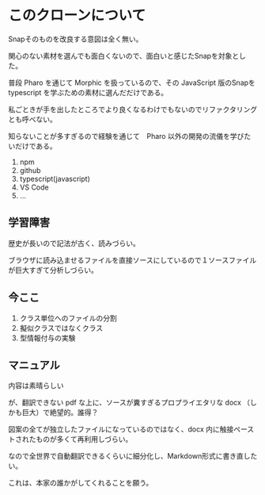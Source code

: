 # このクローンについて

Snapそのものを改良する意図は全く無い。

関心のない素材を選んでも面白くないので、面白いと感じたSnapを対象とした。

普段 Pharo を通じて Morphic を扱っているので、その JavaScript 版のSnapを typescript を学ぶための素材に選んだだけである。

私ごときが手を出したところでより良くなるわけでもないのでリファクタリングとも呼べない。

知らないことが多すぎるので経験を通じて　Pharo 以外の開発の流儀を学びたいだけである。

1. npm
1. github
1. typescript(javascript)
1. VS Code
1. ...

## 学習障害

歴史が長いので記法が古く、読みづらい。

ブラウザに読み込ませるファイルを直接ソースにしているので１ソースファイルが巨大すぎて分析しづらい。

## 今ここ

1. クラス単位へのファイルの分割
1. 擬似クラスではなくクラス
1. 型情報付与の実験


## マニュアル

内容は素晴らしい

が、翻訳できない pdf な上に、ソースが糞すぎるプロプライエタリな docx （しかも巨大）で絶望的。誰得？

図案の全てが独立したファイルになっているのではなく、docx 内に触接ペーストされたものが多くて再利用しづらい。

なので全世界で自動翻訳できるくらいに細分化し、Markdown形式に書き直したい。

これは、本家の誰かがしてくれることを願う。

